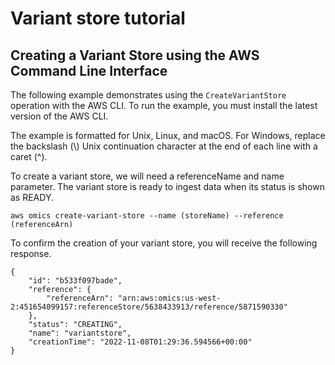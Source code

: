 # Variant store tutorial<a name="variant-store-examples"></a>

## Creating a Variant Store using the AWS Command Line Interface<a name="variant-store-examples-cli"></a>

The following example demonstrates using the `CreateVariantStore` operation with the AWS CLI\. To run the example, you must install the latest version of the AWS CLI\.

The example is formatted for Unix, Linux, and macOS\. For Windows, replace the backslash \(\\\) Unix continuation character at the end of each line with a caret \(^\)\.

To create a variant store, we will need a referenceName and name parameter\. The variant store is ready to ingest data when its status is shown as READY\. 

```
aws omics create-variant-store --name (storeName) --reference (referenceArn)
```

To confirm the creation of your variant store, you will receive the following response\.

```
{
    "id": "b533f097bade",
    "reference": {
        "referenceArn": "arn:aws:omics:us-west-2:451654099157:referenceStore/5638433913/reference/5871590330"
    },
    "status": "CREATING",
    "name": "variantstore",
    "creationTime": "2022-11-08T01:29:36.594566+00:00"
}
```